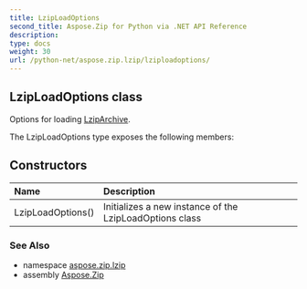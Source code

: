 ```yaml
---
title: LzipLoadOptions
second_title: Aspose.Zip for Python via .NET API Reference
description: 
type: docs
weight: 30
url: /python-net/aspose.zip.lzip/lziploadoptions/
---
```


## LzipLoadOptions class

Options for loading [LzipArchive](/zip/python-net/aspose.zip.lzip/lziparchive/).

The LzipLoadOptions type exposes the following members:
## Constructors
| Name | Description |
| :- | :- |
|LzipLoadOptions()|Initializes a new instance of the LzipLoadOptions class|

### See Also

* namespace [aspose.zip.lzip](/zip/python-net/aspose.zip.lzip/)
* assembly [Aspose.Zip](/zip/python-net/)

